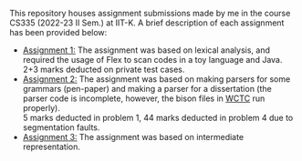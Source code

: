 This repository houses assignment submissions made by me in the course CS335 (2022-23 II Sem.) at IIT-K. A brief description of each assignment has been provided below:

+ [<u>Assignment 1:</u>](./A1/) The assignment was based on lexical analysis, and required the usage of Flex to scan codes in a toy language and Java. <br> 2+3 marks deducted on private test cases.
+ [<u>Assignment 2:</u>](./A2/) The assignment was based on making parsers for some grammars (pen-paper) and making a parser for a dissertation (the parser code is incomplete, however, the bison files in [WCTC](https://github.com/cliche-niche/WCTC) run properly). <br> 5 marks deducted in problem 1, 44 marks deducted in problem 4 due to segmentation faults.
+ [<u>Assignment 3:</u>](./A3/) The assignment was based on intermediate representation.